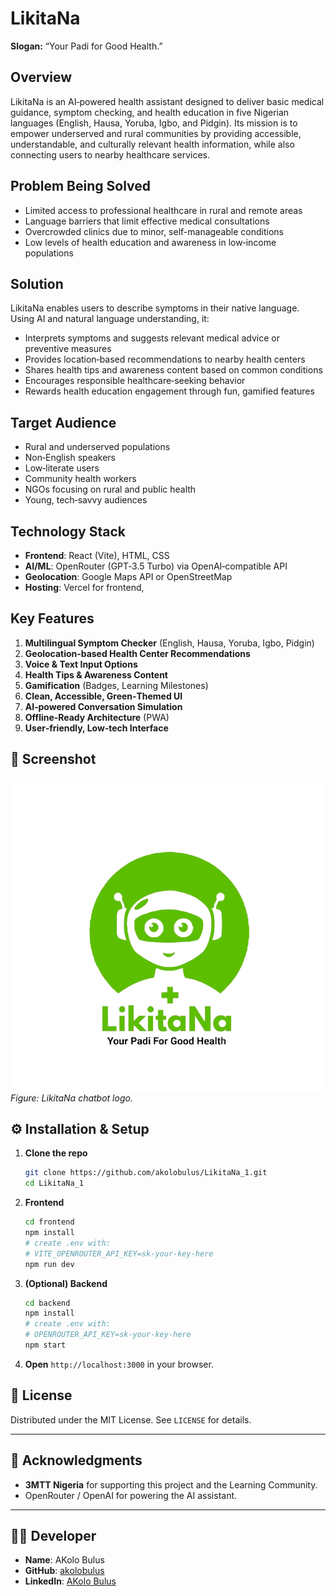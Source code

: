 # LikitaNa

**Slogan:** “Your Padi for Good Health.”

## Overview

LikitaNa is an AI‑powered health assistant designed to deliver basic medical guidance, symptom checking, and health education in five Nigerian languages (English, Hausa, Yoruba, Igbo, and Pidgin). Its mission is to empower underserved and rural communities by providing accessible, understandable, and culturally relevant health information, while also connecting users to nearby healthcare services.

## Problem Being Solved

- Limited access to professional healthcare in rural and remote areas  
- Language barriers that limit effective medical consultations  
- Overcrowded clinics due to minor, self-manageable conditions  
- Low levels of health education and awareness in low‑income populations  

## Solution

LikitaNa enables users to describe symptoms in their native language. Using AI and natural language understanding, it:
- Interprets symptoms and suggests relevant medical advice or preventive measures  
- Provides location‑based recommendations to nearby health centers  
- Shares health tips and awareness content based on common conditions  
- Encourages responsible healthcare‑seeking behavior  
- Rewards health education engagement through fun, gamified features  

## Target Audience

- Rural and underserved populations  
- Non‑English speakers  
- Low‑literate users  
- Community health workers  
- NGOs focusing on rural and public health  
- Young, tech‑savvy audiences  

## Technology Stack

- **Frontend**: React (Vite), HTML, CSS  
- **AI/ML**: OpenRouter (GPT‑3.5 Turbo) via OpenAI‑compatible API   
- **Geolocation**: Google Maps API or OpenStreetMap  
- **Hosting**: Vercel for frontend,

## Key Features

1. **Multilingual Symptom Checker** (English, Hausa, Yoruba, Igbo, Pidgin)  
2. **Geolocation‑based Health Center Recommendations**  
3. **Voice & Text Input Options**  
4. **Health Tips & Awareness Content**  
5. **Gamification** (Badges, Learning Milestones)  
6. **Clean, Accessible, Green‑Themed UI**  
7. **AI‑powered Conversation Simulation**  
8. **Offline‑Ready Architecture** (PWA)  
9. **User‑friendly, Low‑tech Interface**  

## 📸 Screenshot

![LikitaNa Chat Interface](./images/log.png)  
*Figure: LikitaNa chatbot  logo.*

## ⚙️ Installation & Setup

1. **Clone the repo**  
   ```bash
   git clone https://github.com/akolobulus/LikitaNa_1.git
   cd LikitaNa_1
   ```

2. **Frontend**  
   ```bash
   cd frontend
   npm install
   # create .env with:
   # VITE_OPENROUTER_API_KEY=sk-your-key-here
   npm run dev
   ```

3. **(Optional) Backend**  
   ```bash
   cd backend
   npm install
   # create .env with:
   # OPENROUTER_API_KEY=sk-your-key-here
   npm start
   ```

4. **Open** `http://localhost:3000` in your browser.

## 📜 License

Distributed under the MIT License. See `LICENSE` for details.

---

## 🙏 Acknowledgments

- **3MTT Nigeria** for supporting this project and the Learning Community.  
- OpenRouter / OpenAI for powering the AI assistant.  

---

## 👨‍💻 Developer

- **Name**: AKolo Bulus  
- **GitHub**: [akolobulus](https://github.com/akolobulus)  
- **LinkedIn**: [AKolo Bulus](https://www.linkedin.com/in/akolobulus/)  
